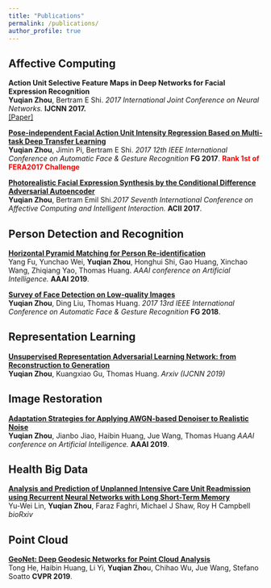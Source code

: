 ```yaml
---
title: "Publications"
permalink: /publications/
author_profile: true
---
```

## Affective Computing
<b>Action Unit Selective Feature Maps in Deep Networks for Facial Expression Recognition</b> <br>
<b>Yuqian Zhou</b>, Bertram E Shi. <i>2017 International Joint Conference on Neural Networks.</i> <b>IJCNN 2017.</b>
<br>[[Paper]](https://ieeexplore.ieee.org/abstract/document/7966100)

<b>[Pose-independent Facial Action Unit Intensity Regression Based on Multi-task Deep Transfer Learning](http://yzhouas.github.io/publications/FERA)</b> <br>
<b>Yuqian Zhou</b>, Jimin Pi, Bertram E Shi. <i>2017 12th IEEE International Conference on Automatic Face & Gesture Recognition</i> <b>FG 2017</b>. <b><span style="color:red">Rank 1st of FERA2017 Challenge</span></b>

<b>[Photorealistic Facial Expression Synthesis by the Conditional Difference Adversarial Autoencoder](http://yzhouas.github.io/publications/ExpGAN)</b><br>
<b>Yuqian Zhou</b>, Bertram Emil Shi.<i>2017 Seventh International Conference on Affective Computing and Intelligent Interaction.</i> <b>ACII 2017</b>. 
## Person Detection and Recognition
<b>[Horizontal Pyramid Matching for Person Re-identification](http://yzhouas.github.io/publications/reid)</b> <br>
Yang Fu, Yunchao Wei, <b>Yuqian Zhou</b>, Honghui Shi, Gao Huang, Xinchao Wang, Zhiqiang Yao, Thomas Huang. <i>AAAI conference on Artificial Intelligence.</i> <b>AAAI 2019</b>.

<b>[Survey of Face Detection on Low-quality Images](https://ieeexplore.ieee.org/abstract/document/8373914)</b> <br>
<b>Yuqian Zhou</b>, Ding Liu, Thomas Huang. <i>2017 13rd IEEE International Conference on Automatic Face & Gesture Recognition</i> <b>FG 2018</b>.
## Representation Learning

<b>[Unsupervised Representation Adversarial Learning Network: from Reconstruction to Generation](https://arxiv.org/abs/1804.07353)</b> <br>
<b>Yuqian Zhou</b>, Kuangxiao Gu, Thomas Huang. <i>Arxiv (IJCNN 2019)</i> 


## Image Restoration
<b>[Adaptation Strategies for Applying AWGN-based Denoiser to Realistic Noise](http://yzhouas.github.io/publications/reid)</b> <br>
<b>Yuqian Zhou</b>, Jianbo Jiao, Haibin Huang, Jue Wang, Thomas Huang  <i>AAAI conference on Artificial Intelligence.</i> <b>AAAI 2019</b>. 


## Health Big Data
<b>[Analysis and Prediction of Unplanned Intensive Care Unit Readmission using Recurrent Neural Networks with Long Short-Term Memory](https://www.biorxiv.org/content/10.1101/385518v1.abstract)</b> <br>
Yu-Wei Lin, <b>Yuqian Zhou</b>, Faraz Faghri, Michael J Shaw, Roy H Campbell <i>bioRxiv</i> 

## Point Cloud
<b>[GeoNet: Deep Geodesic Networks for Point Cloud Analysis](https://arxiv.org/pdf/1901.00680.pdf)</b> <br>
Tong He,  Haibin Huang,  Li Yi,  <b>Yuqian Zho</b>u,  Chihao Wu,  Jue Wang,  Stefano Soatto  <b>CVPR 2019</b>. 

